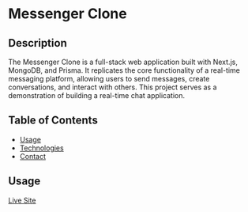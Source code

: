 # Messenger Clone

## Description
The Messenger Clone is a full-stack web application built with Next.js, MongoDB, and Prisma. It replicates the core functionality of a real-time messaging platform, allowing users to send messages, create conversations, and interact with others. This project serves as a demonstration of building a real-time chat application.

## Table of Contents
- [Usage](#usage)
- [Technologies](#technologies)
- [Contact](#contact)



## Usage

[Live Site](https://next-messenger-clone-mj0edap5u-ahmedalaa21.vercel.app)
